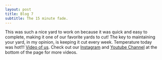 ```yaml
---
layout: post
title: Blog 7
subtitle: The 15 minute fade. 
---
```


This was such a nice yard to work on because it was quick and easy to complete, making it one of our favorite yards to cut! The key to maintaining your yard, in my opinion, is keeping it cut every week. Temperature today was hot!!! [Video of us](https://www.youtube.com/watch?v=_1PyoScgEk4).
Check out our [Instagram](https://www.instagram.com/waikikibros209/) and [Youtube Channel](https://www.youtube.com/@waikikibros209) at the bottom of the page for more videos.
